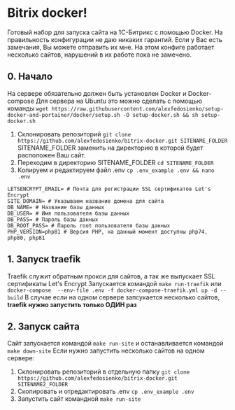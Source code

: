 # Bitrix docker!

Готовый набор для запуска сайта на 1С-Битрикс с помощью Docker. На правильность конфигурации не даю никаких гарантий. Если у Вас есть замечания, Вы можете отправить их мне. На этом конфиге работает несколько сайтов, нарушений в их работе пока не замечено. 

## 0. Начало
На сервере обязательно должен быть установлен Docker и Docker-compose
Для сервера на Ubuntu это можно сделать с помощью команды
`wget https://raw.githubusercontent.com/alexfedosienko/setup-docker-and-portainer/docker/setup.sh -O setup-docker.sh && sh setup-docker.sh`

1.  Cклонировать репозиторий `git clone https://github.com/alexfedosienko/bitrix-docker.git SITENAME_FOLDER`
SITENAME_FOLDER заменить на директорию в которой будет расположен Ваш сайт.
2. Переходим в директорию SITENAME_FOLDER `cd SITENAME_FOLDER`
3. Копируем и редактируем файл .env `cp .env_example .env && nano .env`
```
LETSENCRYPT_EMAIL= # Почта для регистрации SSL сертификатов Let's Encrypt
SITE_DOMAIN= # Указываем название домена для сайта
DB_NAME= # Название базы данных
DB_USER= # Имя пользователя базы данных
DB_PASS= # Пароль базы данных
DB_ROOT_PASS= # Пароль root пользователя базы данных
PHP_VERSION=php81 # Версия PHP, на данный момент доступны php74, php80, php81
```

## 1. Запуск traefik
Traefik служит обратным прокси для сайтов, а так же выпускает SSL сертификаты Let's Encrypt
Запускается командой `make run-traefik` или `docker-compose  --env-file .env -f docker-compose-traefik.yml up -d --build`
В случае если на одном сервере запсукается несколько сайтов, **traefik нужно запустить только ОДИН раз**

## 2. Запуск сайта
Сайт запускается командой `make run-site` и останавливается командой `make down-site`
Если нужно запустить несколько сайтов на одном сервере:
1. Склонировать репозиторий в отдельную папку `git clone https://github.com/alexfedosienko/bitrix-docker.git SITENAME2_FOLDER`
2. Скопировать и отредактировать .env `cp .env_example .env`
3. Запустить сайт командной `make run-site`